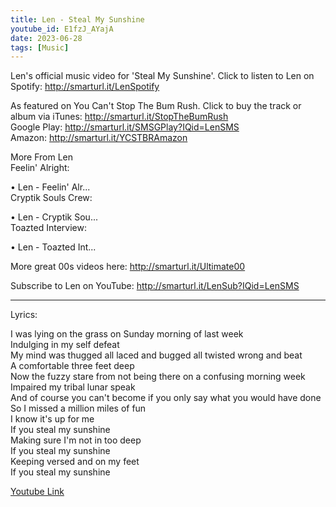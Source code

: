 ```yaml
---
title: Len - Steal My Sunshine
youtube_id: E1fzJ_AYajA
date: 2023-06-28
tags: [Music]
---
```

Len's official music video for 'Steal My Sunshine'. Click to listen to Len on Spotify: <http://smarturl.it/LenSpotify>  

As featured on You Can't Stop The Bum Rush. Click to buy the track or album via iTunes: <http://smarturl.it/StopTheBumRush>  
Google Play: <http://smarturl.it/SMSGPlay?IQid=LenSMS>  
Amazon: <http://smarturl.it/YCSTBRAmazon>  

More From Len  
Feelin' Alright:  

 • Len - Feelin' Alr...  
Cryptik Souls Crew:   

 • Len - Cryptik Sou...  
Toazted Interview:   

 • Len - Toazted Int...  

More great 00s videos here: <http://smarturl.it/Ultimate00>  

Subscribe to Len on YouTube: <http://smarturl.it/LenSub?IQid=LenSMS>  

---------  

Lyrics:  

I was lying on the grass on Sunday morning of last week  
Indulging in my self defeat  
My mind was thugged all laced and bugged all twisted wrong and beat  
A comfortable three feet deep  
Now the fuzzy stare from not being there on a confusing morning week  
Impaired my tribal lunar speak  
And of course you can't become if you only say what you would have done  
So I missed a million miles of fun  
I know it's up for me  
If you steal my sunshine  
Making sure I'm not in too deep  
If you steal my sunshine  
Keeping versed and on my feet  
If you steal my sunshine  

[Youtube Link](https://www.youtube.com/watch?v=E1fzJ_AYajA)  